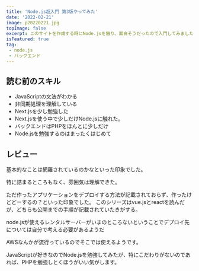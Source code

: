 ```yaml
---
title: 'Node.js超入門 第3版やってみた'
date: '2022-02-21'
image: p20220221.jpg
topImage: false
excerpt: このサイトを作成する時にNode.jsを触り、面白そうだったので入門してみました。
isFeatured: true
tag:
 - node.js
 - バックエンド
---
```



## 読む前のスキル
- JavaScriptの文法がわかる
- 非同期処理を理解している
- Next.jsを少し勉強した
- Next.jsを使う中で少しだけNode.jsに触れた。
- バックエンドはPHPをほんとに少しだけ
- Node.jsを勉強するのはまったくはじめて

## レビュー

基本的なことは網羅されているのかなといった印象でした。

特に詰まるところもなく、雰囲気は理解できた。

ただ作ったアプリケーションをデプロイする方法が記載されておらず、作ったけどどーするの？といった印象でした。
このシリーズはvue.jsとreactを読んだが、どちらも公開までの手順が記載されていたきがする。

node.jsが使えるレンタルサーバーがいまのところないということでデプロイ先については自分で考える必要があるようだ

AWSなんかが流行っているのでそこでは使えるようです。

JavaScriptが好きなのでNode.jsを勉強してみたが、特にこだわりがないのであれば、PHPを勉強しとくほうがいい気がします。